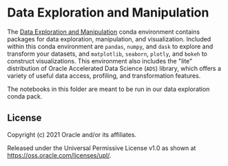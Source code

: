 Data Exploration and Manipulation
=================================

The [Data Exploration and Manipulation](https://docs.cloud.oracle.com/en-us/iaas/data-science/using/use-notebook-sessions.htm#conda_understand_environments) conda environment contains packages for data exploration, manipulation, and visualization.  Included within this conda environment are `pandas`, `numpy`, and `dask` to explore and transform your datasets, and `matplotlib`, `seaborn`, `plotly`, and `bokeh` to construct visualizations. This environment also includes the \"lite\" distribution of Oracle Accelerated Data Science (`ADS`) library, which offers a variety of useful data access, profiling, and transformation features. 


The notebooks in this folder are meant to be run in our data exploration conda pack.


## License

Copyright (c) 2021 Oracle and/or its affiliates.

Released under the Universal Permissive License v1.0 as shown at <https://oss.oracle.com/licenses/upl/>.
